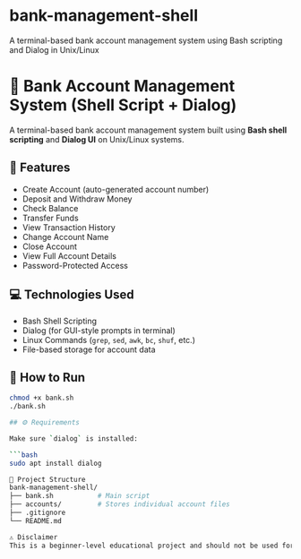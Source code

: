 # bank-management-shell
A terminal-based bank account management system using Bash scripting and Dialog in Unix/Linux
# 🏦 Bank Account Management System (Shell Script + Dialog)

A terminal-based bank account management system built using **Bash shell scripting** and **Dialog UI** on Unix/Linux systems.

## 📌 Features

- Create Account (auto-generated account number)
- Deposit and Withdraw Money
- Check Balance
- Transfer Funds
- View Transaction History
- Change Account Name
- Close Account
- View Full Account Details
- Password-Protected Access

## 💻 Technologies Used

- Bash Shell Scripting
- Dialog (for GUI-style prompts in terminal)
- Linux Commands (`grep`, `sed`, `awk`, `bc`, `shuf`, etc.)
- File-based storage for account data

## 🧪 How to Run

```bash
chmod +x bank.sh
./bank.sh

## ⚙️ Requirements

Make sure `dialog` is installed:

```bash
sudo apt install dialog

📁 Project Structure
bank-management-shell/
├── bank.sh           # Main script
├── accounts/         # Stores individual account files
├── .gitignore
└── README.md

⚠️ Disclaimer
This is a beginner-level educational project and should not be used for actual banking. All account data is stored in plain text.




